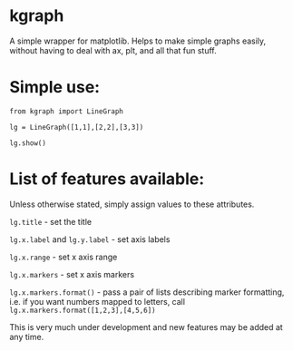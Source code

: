 # kgraph
A simple wrapper for matplotlib. Helps to make simple graphs easily, without having to deal with ax, plt, and all that fun stuff.

# Simple use:
`from kgraph import LineGraph`

`lg = LineGraph([1,1],[2,2],[3,3])`

`lg.show()`

# List of features available:

Unless otherwise stated, simply assign values to these attributes.

`lg.title` - set the title

`lg.x.label` and `lg.y.label` - set axis labels

`lg.x.range` - set x axis range

`lg.x.markers` - set x axis markers

`lg.x.markers.format()` - pass a pair of lists describing marker formatting, i.e. if you want numbers mapped to letters, call `lg.x.markers.format([1,2,3],[4,5,6])`


This is very much under development and new features may be added at any time.
